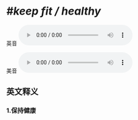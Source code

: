 # ***\#keep fit / healthy*** 
英音
<audio src="./media/keep fi t   healthy1_AAC.aac" controls="controls"></audio>

美音
<audio src="./media/keep fi t   healthy2_AAC.aac" controls="controls"></audio>



  

英文释义
---
### 1.**保持健康**  


